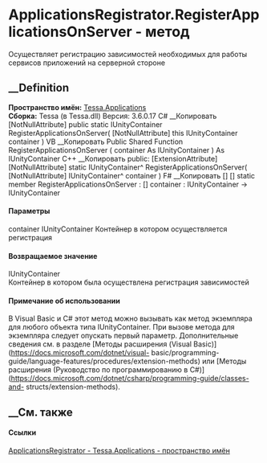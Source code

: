 # ApplicationsRegistrator.RegisterApplicationsOnServer - метод
Осуществляет регистрацию зависимостей необходимых для работы сервисов
приложений на серверной стороне
## __Definition
 **Пространство имён:** [Tessa.Applications](N_Tessa_Applications.htm)  
 **Сборка:** Tessa (в Tessa.dll) Версия: 3.6.0.17
C# __Копировать
    [NotNullAttribute]
    public static IUnityContainer RegisterApplicationsOnServer(
    	[NotNullAttribute] this IUnityContainer container
    )
VB __Копировать
    <ExtensionAttribute>
    <NotNullAttribute>
    Public Shared Function RegisterApplicationsOnServer ( 
    	<NotNullAttribute> container As IUnityContainer
    ) As IUnityContainer
C++ __Копировать
     public:
    [ExtensionAttribute]
    [NotNullAttribute]
    static IUnityContainer^ RegisterApplicationsOnServer(
    	[NotNullAttribute] IUnityContainer^ container
    )
F# __Копировать
     [<ExtensionAttribute>]
    [<NotNullAttribute>]
    static member RegisterApplicationsOnServer : 
            [<NotNullAttribute>] container : IUnityContainer -> IUnityContainer 
#### Параметры
container IUnityContainer
     Контейнер в котором осуществляется регистрация 
#### Возвращаемое значение
IUnityContainer  
Контейнер в котором была осуществлена регистрация зависимостей
#### Примечание об использовании
В Visual Basic и C# этот метод можно вызывать как метод экземпляра для любого
объекта типа IUnityContainer. При вызове метода для экземпляра следует
опускать первый параметр. Дополнительные сведения см. в разделе [Методы
расширения (Visual Basic)](https://docs.microsoft.com/dotnet/visual-
basic/programming-guide/language-features/procedures/extension-methods) или
[Методы расширения (Руководство по программированию в
C#)](https://docs.microsoft.com/dotnet/csharp/programming-guide/classes-and-
structs/extension-methods).
##  __См. также
#### Ссылки
[ApplicationsRegistrator - ](T_Tessa_Applications_ApplicationsRegistrator.htm)
[Tessa.Applications - пространство имён](N_Tessa_Applications.htm)
